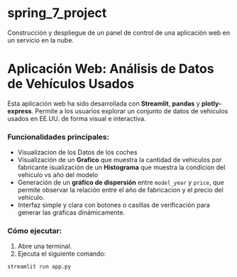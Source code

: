 # spring_7_project
Construcción y despliegue de un panel de control de una aplicación web en un servicio en la nube.
# Aplicación Web: Análisis de Datos de Vehículos Usados

Esta aplicación web ha sido desarrollada con **Streamlit**, **pandas** y **plotly-express**. Permite a los usuarios explorar un conjunto de datos de vehículos usados en EE.UU. de forma visual e interactiva.

### Funcionalidades principales:
- Visualizacion de los Datos de los coches
- Visualización de un **Grafico** que muestra la cantidad de vehiculos por fabricante
isualización de un **Histograma** que muestra la condicion del vehiculo vs año del modelo
- Generación de un **gráfico de dispersión** entre `model_year` y `price`, que permite observar la relación entre el año de fabricacion y el precio del vehículo.
- Interfaz simple y clara con botones o casillas de verificación para generar las gráficas dinámicamente.

### Cómo ejecutar:
1. Abre una terminal.
2. Ejecuta el siguiente comando:

```bash
streamlit run app.py
